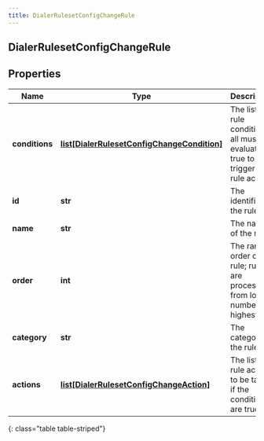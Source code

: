 ```yaml
---
title: DialerRulesetConfigChangeRule
---
```

## DialerRulesetConfigChangeRule

## Properties

|Name | Type | Description | Notes|
|------------ | ------------- | ------------- | -------------|
| **conditions** | [**list[DialerRulesetConfigChangeCondition]**](DialerRulesetConfigChangeCondition.html) | The list of rule conditions; all must evaluate to true to trigger the rule actions | [optional] |
| **id** | **str** | The identifier of the rule | [optional] |
| **name** | **str** | The name of the rule | [optional] |
| **order** | **int** | The ranked order of the rule; rules are processed from lowest number to highest | [optional] |
| **category** | **str** | The category of the rule | [optional] |
| **actions** | [**list[DialerRulesetConfigChangeAction]**](DialerRulesetConfigChangeAction.html) | The list of rule actions to be taken if the conditions are true | [optional] |
{: class="table table-striped"}


